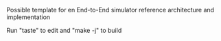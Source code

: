 Possible template for en End-to-End simulator reference architecture and implementation

Run "taste" to edit
and "make -j"  to build


